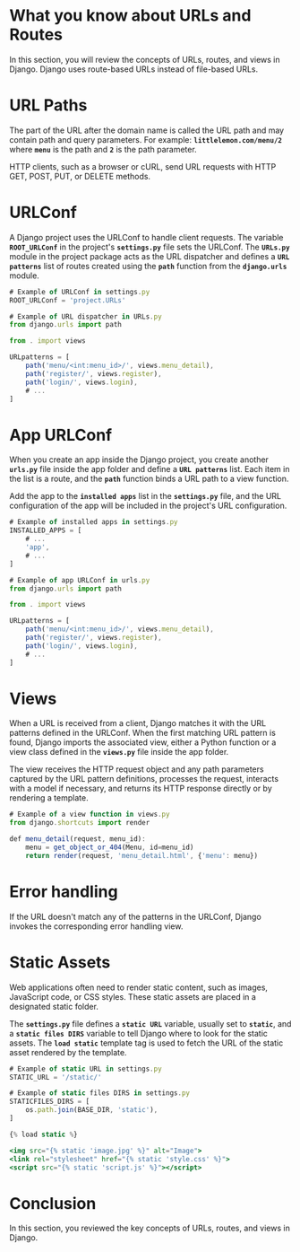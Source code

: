 # What you know about URLs and Routes

In this section, you will review the concepts of URLs, routes, and views in Django. Django uses route-based URLs instead of file-based URLs.

# ****URL Paths****

The part of the URL after the domain name is called the URL path and may contain path and query parameters. For example: **`littlelemon.com/menu/2`** where **`menu`** is the path and **`2`** is the path parameter.

HTTP clients, such as a browser or cURL, send URL requests with HTTP GET, POST, PUT, or DELETE methods.

# URLConf

A Django project uses the URLConf to handle client requests. The variable **`ROOT_URLConf`** in the project's **`settings.py`** file sets the URLConf. The **`URLs.py`** module in the project package acts as the URL dispatcher and defines a **`URL patterns`** list of routes created using the **`path`** function from the **`django.urls`** module.

```jsx
# Example of URLConf in settings.py
ROOT_URLConf = 'project.URLs'
```

```jsx
# Example of URL dispatcher in URLs.py
from django.urls import path

from . import views

URLpatterns = [
    path('menu/<int:menu_id>/', views.menu_detail),
    path('register/', views.register),
    path('login/', views.login),
    # ...
]
```

# ****App URLConf****

When you create an app inside the Django project, you create another **`urls.py`** file inside the app folder and define a **`URL patterns`** list. Each item in the list is a route, and the **`path`** function binds a URL path to a view function. 

Add the app to the **`installed apps`** list in the **`settings.py`** file, and the URL configuration of the app will be included in the project's URL configuration.

```jsx
# Example of installed apps in settings.py
INSTALLED_APPS = [
    # ...
    'app',
    # ...
]
```

```jsx
# Example of app URLConf in urls.py
from django.urls import path

from . import views

URLpatterns = [
    path('menu/<int:menu_id>/', views.menu_detail),
    path('register/', views.register),
    path('login/', views.login),
    # ...
]
```

# Views

When a URL is received from a client, Django matches it with the URL patterns defined in the URLConf. When the first matching URL pattern is found, Django imports the associated view, either a Python function or a view class defined in the **`views.py`** file inside the app folder. 

The view receives the HTTP request object and any path parameters captured by the URL pattern definitions, processes the request, interacts with a model if necessary, and returns its HTTP response directly or by rendering a template.

```jsx
# Example of a view function in views.py
from django.shortcuts import render

def menu_detail(request, menu_id):
    menu = get_object_or_404(Menu, id=menu_id)
    return render(request, 'menu_detail.html', {'menu': menu})
```

# Error handling

If the URL doesn't match any of the patterns in the URLConf, Django invokes the corresponding error handling view.

# Static Assets

Web applications often need to render static content, such as images, JavaScript code, or CSS styles. These static assets are placed in a designated static folder. 

The **`settings.py`** file defines a **`static URL`** variable, usually set to **`static`**, and a **`static files DIRS`** variable to tell Django where to look for the static assets. The **`load static`** template tag is used to fetch the URL of the static asset rendered by the template.

```jsx
# Example of static URL in settings.py
STATIC_URL = '/static/'

# Example of static files DIRS in settings.py
STATICFILES_DIRS = [
    os.path.join(BASE_DIR, 'static'),
]
```

```jsx
{% load static %}

<img src="{% static 'image.jpg' %}" alt="Image">
<link rel="stylesheet" href="{% static 'style.css' %}">
<script src="{% static 'script.js' %}"></script>
```

# Conclusion

In this section, you reviewed the key concepts of URLs, routes, and views in Django.